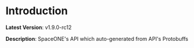 # Introduction

**Latest Version**: v1.9.0-rc12


**Description**: SpaceONE's API which auto-generated from API's Protobuffs



